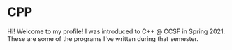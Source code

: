 # CPP
Hi! Welcome to my profile! I was introduced to C++ @ CCSF in Spring 2021. These are some of the programs I've written during that semester.
